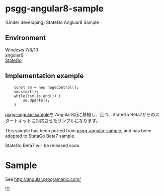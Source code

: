 # psgg-angular8-sample
(Under developing) StateGo Angluar8 Sample 

## Environment

Windows 7/8/10  
anguler6  
[StateGo](https://statego.programanic.com/index-e.html)

## Implementation example

```
    const sm = new hogeControl();
    sm.start();
    while(!sm.is_end()) {
        sm.Update();
    }
```

[psgg-angular-sample](https://github.com/NNNIC/psgg-angular-sample)を Angular8用に移植し、且つ、StateGo Beta7からのスタートキットに対応させたサンプルになります。

This sample has been ported from [psgg-angular-sample](https://github.com/NNNIC/psgg-angular-sample), and has been adopted to StataGo Beta7 sample.

StateGo Beta7 will be released soon.

# Sample

See http://angular.programanic.com/

![]
